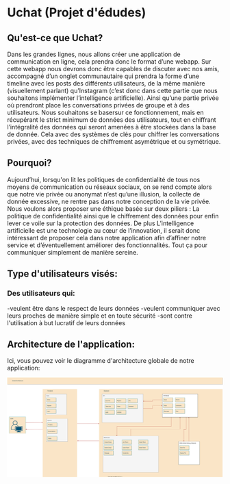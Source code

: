 # Uchat (Projet d'édudes)

## Qu'est-ce que Uchat?

Dans les grandes
lignes, nous allons créer une application de communication en ligne, cela prendra donc le format d’une webapp. Sur cette webapp nous devrons donc être capables de discuter avec nos amis, accompagné d’un onglet communautaire qui prendra la forme d’une timeline avec les posts des différents utilisateurs, de la même manière (visuellement parlant) qu’Instagram (c’est donc dans cette partie que nous souhaitons implémenter l’intelligence artificielle).
Ainsi qu’une partie privée où prendront place les conversations
privées de groupe et à des utilisateurs.
Nous souhaitons se basersur ce fonctionnement, mais en récupérant le strict minimum de
données des utilisateurs, tout en chiffrant l’intégralité des
données qui seront amenées à être stockées dans la base de
donnée. Cela avec des systèmes de clés pour chiffrer les
conversations privées, avec des techniques de chiffrement
asymétrique et ou symétrique.

## Pourquoi?

Aujourd’hui,
lorsqu'on lit les politiques de confidentialité de tous nos moyens de communication ou réseaux sociaux, on se rend compte alors que notre vie privée ou anonymat n’est qu’une illusion, la collecte de
donnée excessive, ne rentre pas dans notre conception de la vie
privée. Nous voulons alors proposer une éthique basée sur deux piliers : La politique de confidentialité ainsi que le chiffrement des données pour enfin lever ce voile sur la protection des données. De plus L’intelligence artificielle est une technologie au cœur de l’innovation, il serait donc intéressant de proposer cela dans notre application afin d’affiner notre service et d’éventuellement
améliorer des fonctionnalités. Tout ça pour communiquer simplement de manière sereine.

## Type d'utilisateurs visés:

### Des utilisateurs qui:
  -veulent être dans le respect de leurs données
  -veulent communiquer avec leurs proches de manière simple et en toute sécurité
  -sont contre l'utilisation à but lucratif de leurs données

## Architecture de l'application:

Ici, vous pouvez voir le diagramme d'architecture globale de notre application:

![diagram](/diagram/diagram.svg)
